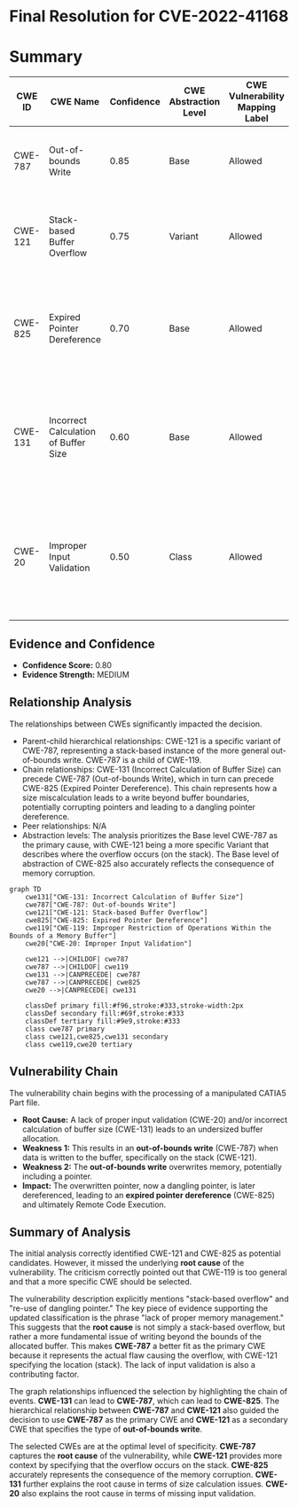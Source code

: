 # Final Resolution for CVE-2022-41168

# Summary
| CWE ID | CWE Name | Confidence | CWE Abstraction Level | CWE Vulnerability Mapping Label | CWE-Vulnerability Mapping Notes |
|---|---|---|---|---|---|
| CWE-787 | Out-of-bounds Write | 0.85 | Base | Allowed | Primary CWE, root cause of the stack-based buffer overflow. |
| CWE-121 | Stack-based Buffer Overflow | 0.75 | Variant | Allowed | Secondary CWE, specific instance of CWE-787 occurring on the stack. |
| CWE-825 | Expired Pointer Dereference | 0.70 | Base | Allowed | Secondary CWE, a potential consequence of memory corruption via out-of-bounds write. |
| CWE-131 | Incorrect Calculation of Buffer Size | 0.60 | Base | Allowed | Secondary CWE, contributing factor to the out-of-bounds write due to improper size calculation. |
| CWE-20 | Improper Input Validation | 0.50 | Class | Allowed |  Additional candidate to consider. Could be root cause of the buffer overflow. Validation of file format and sizes is missing.  |

## Evidence and Confidence

*   **Confidence Score:** 0.80
*   **Evidence Strength:** MEDIUM

## Relationship Analysis
The relationships between CWEs significantly impacted the decision.
  - Parent-child hierarchical relationships: CWE-121 is a specific variant of CWE-787, representing a stack-based instance of the more general out-of-bounds write. CWE-787 is a child of CWE-119.
  - Chain relationships: CWE-131 (Incorrect Calculation of Buffer Size) can precede CWE-787 (Out-of-bounds Write), which in turn can precede CWE-825 (Expired Pointer Dereference). This chain represents how a size miscalculation leads to a write beyond buffer boundaries, potentially corrupting pointers and leading to a dangling pointer dereference.
  - Peer relationships: N/A
  - Abstraction levels: The analysis prioritizes the Base level CWE-787 as the primary cause, with CWE-121 being a more specific Variant that describes where the overflow occurs (on the stack). The Base level of abstraction of CWE-825 also accurately reflects the consequence of memory corruption.

```mermaid
graph TD
    cwe131["CWE-131: Incorrect Calculation of Buffer Size"]
    cwe787["CWE-787: Out-of-bounds Write"]
    cwe121["CWE-121: Stack-based Buffer Overflow"]
    cwe825["CWE-825: Expired Pointer Dereference"]
    cwe119["CWE-119: Improper Restriction of Operations Within the Bounds of a Memory Buffer"]
    cwe20["CWE-20: Improper Input Validation"]
    
    cwe121 -->|CHILDOF| cwe787
    cwe787 -->|CHILDOF| cwe119
    cwe131 -->|CANPRECEDE| cwe787
    cwe787 -->|CANPRECEDE| cwe825
    cwe20 -->|CANPRECEDE| cwe131
    
    classDef primary fill:#f96,stroke:#333,stroke-width:2px
    classDef secondary fill:#69f,stroke:#333
    classDef tertiary fill:#9e9,stroke:#333
    class cwe787 primary
    class cwe121,cwe825,cwe131 secondary
    class cwe119,cwe20 tertiary
```

## Vulnerability Chain
The vulnerability chain begins with the processing of a manipulated CATIA5 Part file.
  - **Root Cause:** A lack of proper input validation (CWE-20) and/or incorrect calculation of buffer size (CWE-131) leads to an undersized buffer allocation.
  - **Weakness 1:** This results in an **out-of-bounds write** (CWE-787) when data is written to the buffer, specifically on the stack (CWE-121).
  - **Weakness 2:** The **out-of-bounds write** overwrites memory, potentially including a pointer.
  - **Impact:** The overwritten pointer, now a dangling pointer, is later dereferenced, leading to an **expired pointer dereference** (CWE-825) and ultimately Remote Code Execution.

## Summary of Analysis
The initial analysis correctly identified CWE-121 and CWE-825 as potential candidates. However, it missed the underlying **root cause** of the vulnerability. The criticism correctly pointed out that CWE-119 is too general and that a more specific CWE should be selected.

The vulnerability description explicitly mentions "stack-based overflow" and "re-use of dangling pointer." The key piece of evidence supporting the updated classification is the phrase "lack of proper memory management." This suggests that the **root cause** is not simply a stack-based overflow, but rather a more fundamental issue of writing beyond the bounds of the allocated buffer. This makes **CWE-787** a better fit as the primary CWE because it represents the actual flaw causing the overflow, with CWE-121 specifying the location (stack). The lack of input validation is also a contributing factor.

The graph relationships influenced the selection by highlighting the chain of events. **CWE-131** can lead to **CWE-787**, which can lead to **CWE-825**. The hierarchical relationship between **CWE-787** and **CWE-121** also guided the decision to use **CWE-787** as the primary CWE and **CWE-121** as a secondary CWE that specifies the type of **out-of-bounds write**.

The selected CWEs are at the optimal level of specificity. **CWE-787** captures the **root cause** of the vulnerability, while **CWE-121** provides more context by specifying that the overflow occurs on the stack. **CWE-825** accurately represents the consequence of the memory corruption. **CWE-131** further explains the root cause in terms of size calculation issues. **CWE-20** also explains the root cause in terms of missing input validation.